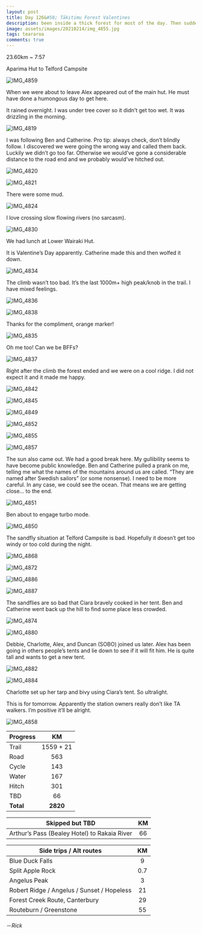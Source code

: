 ```yaml
---
layout: post
title: Day 126&#58; Tākitimu Forest Valentines
description: been inside a thick forest for most of the day. Then suddenly surprise ridge walking after a decent climb.
image: assets/images/20210214/img_4855.jpg
tags: teararoa
comments: true
---
```


23.60km ~ 7:57

Aparima Hut to Telford Campsite

![IMG_4859](/assets/images/20210214/img_4859.jpg)

When we were about to leave Alex appeared out of the main hut. He must have done a humongous day to get here.

It rained overnight. I was under tree cover so it didn’t get too wet. It was drizzling in the morning. 

![IMG_4819](/assets/images/20210214/img_4819.jpg)

I was following Ben and Catherine. Pro tip: always check, don’t blindly follow. I discovered we were going the wrong way and called them back. Luckily we didn’t go too far. Otherwise we would’ve gone a considerable distance to the road end and we probably would’ve hitched out. 

![IMG_4820](/assets/images/20210214/img_4820.jpg)

![IMG_4821](/assets/images/20210214/img_4821.jpg)

There were some mud. 

![IMG_4824](/assets/images/20210214/img_4824.jpg)

I love crossing slow flowing rivers (no sarcasm). 

![IMG_4830](/assets/images/20210214/img_4830.jpg)

We had lunch at Lower Wairaki Hut.

It is Valentine’s Day apparently. Catherine made this and then wolfed it down. 

![IMG_4834](/assets/images/20210214/img_4834.jpg)

The climb wasn’t too bad. It’s the last 1000m+ high peak/knob in the trail. I have mixed feelings. 

![IMG_4836](/assets/images/20210214/img_4836.jpg)

![IMG_4838](/assets/images/20210214/img_4838.jpg)

Thanks for the compliment, orange marker!

![IMG_4835](/assets/images/20210214/img_4835.jpg)

Oh me too! Can we be BFFs?

![IMG_4837](/assets/images/20210214/img_4837.jpg)

Right after the climb the forest ended and we were on a cool ridge. I did not expect it and it made me happy. 

![IMG_4842](/assets/images/20210214/img_4842.jpg)

![IMG_4845](/assets/images/20210214/img_4845.jpg)

![IMG_4849](/assets/images/20210214/img_4849.jpg)

![IMG_4852](/assets/images/20210214/img_4852.jpg)

![IMG_4855](/assets/images/20210214/img_4855.jpg)

![IMG_4857](/assets/images/20210214/img_4857.jpg)

The sun also came out. We had a good break here. My gullibility seems to have become public knowledge. Ben and Catherine pulled a prank on me, telling me what the names of the mountains around us are called. “They are named after Swedish sailors” (or some nonsense). I need to be more careful. In any case, we could see the ocean. That means we are getting close... to the end.

![IMG_4851](/assets/images/20210214/img_4851.jpg)

Ben about to engage turbo mode. 

![IMG_4850](/assets/images/20210214/img_4850.jpg)

The sandfly situation at Telford Campsite is bad. Hopefully it doesn’t get too windy or too cold during the night. 

![IMG_4868](/assets/images/20210214/img_4868.jpg)

![IMG_4872](/assets/images/20210214/img_4872.jpg)

![IMG_4886](/assets/images/20210214/img_4886.jpg)

![IMG_4887](/assets/images/20210214/img_4887.jpg)

The sandflies are so bad that Ciara bravely cooked in her tent. Ben and Catherine went back up the hill to find some place less crowded. 

![IMG_4874](/assets/images/20210214/img_4874.jpg)

![IMG_4880](/assets/images/20210214/img_4880.jpg)

Debbie, Charlotte, Alex, and Duncan (SOBO) joined us later. Alex has been going in others people’s tents and lie down to see if it will fit him. He is quite tall and wants to get a new tent. 

![IMG_4882](/assets/images/20210214/img_4882.jpg)

![IMG_4884](/assets/images/20210214/img_4884.jpg)

Charlotte set up her tarp and bivy using Ciara’s tent. So ultralight. 

This is for tomorrow. Apparently the station owners really don’t like TA walkers. I’m positive it’ll be alright. 

![IMG_4858](/assets/images/20210214/img_4858.jpg)


| Progress | KM |
| ---- |:----:|
| Trail | 1559 + 21 |
| Road | 563 |
| Cycle | 143 |
| Water | 167 |
| Hitch | 301 |
| TBD | 66 |
| **Total** | **2820** |

| Skipped but TBD | KM |
| ---- |:----:|
| Arthur’s Pass (Bealey Hotel) to Rakaia River | 66 |

| Side trips / Alt routes | KM |
| ---- |:----:|
| Blue Duck Falls | 9 |
| Split Apple Rock | 0.7 |
| Angelus Peak | 3 |
| Robert Ridge / Angelus / Sunset / Hopeless | 21 |
| Forest Creek Route, Canterbury | 29 |
| Routeburn / Greenstone | 55 |

－_Rick_
